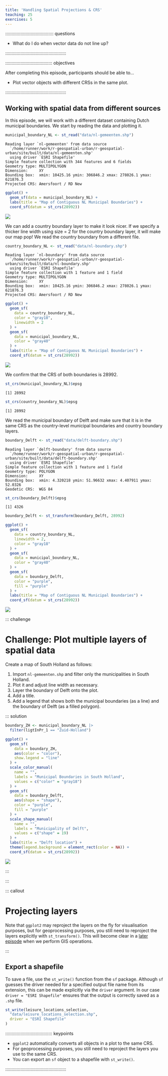 ```yaml
---
title: 'Handling Spatial Projections & CRS'
teaching: 25
exercises: 5
---
```




:::::::::::::::::::::::::::::::::::::: questions 

- What do I do when vector data do not line up?

::::::::::::::::::::::::::::::::::::::::::::::::

::::::::::::::::::::::::::::::::::::: objectives


After completing this episode, participants should be able to…

- Plot vector objects with different CRSs in the same plot.

::::::::::::::::::::::::::::::::::::::::::::::::

## Working with spatial data from different sources

In this episode, we will work with a different dataset containing Dutch municipal 
boundaries. We start by reading the data and plotting it.


``` r
municipal_boundary_NL <- st_read("data/nl-gemeenten.shp")
```

``` output
Reading layer `nl-gemeenten' from data source 
  `/home/runner/work/r-geospatial-urban/r-geospatial-urban/site/built/data/nl-gemeenten.shp' 
  using driver `ESRI Shapefile'
Simple feature collection with 344 features and 6 fields
Geometry type: MULTIPOLYGON
Dimension:     XY
Bounding box:  xmin: 10425.16 ymin: 306846.2 xmax: 278026.1 ymax: 621876.3
Projected CRS: Amersfoort / RD New
```


``` r
ggplot() +
  geom_sf(data = municipal_boundary_NL) +
  labs(title = "Map of Contiguous NL Municipal Boundaries") +
  coord_sf(datum = st_crs(28992))
```

<img src="fig/09-handling-spatial-projection-and-crs-rendered-plot-minicipal-boundary-1.png" style="display: block; margin: auto;" />

We can add a country boundary layer to make it look nicer. If we specify a thicker line width using size = 2 for the country boundary layer, it will make our map pop! We read the country boundary from a different file.


``` r
country_boundary_NL <- st_read("data/nl-boundary.shp")
```

``` output
Reading layer `nl-boundary' from data source 
  `/home/runner/work/r-geospatial-urban/r-geospatial-urban/site/built/data/nl-boundary.shp' 
  using driver `ESRI Shapefile'
Simple feature collection with 1 feature and 1 field
Geometry type: MULTIPOLYGON
Dimension:     XY
Bounding box:  xmin: 10425.16 ymin: 306846.2 xmax: 278026.1 ymax: 621876.3
Projected CRS: Amersfoort / RD New
```


``` r
ggplot() +
  geom_sf(
    data = country_boundary_NL,
    color = "gray18",
    linewidth = 2
  ) +
  geom_sf(
    data = municipal_boundary_NL,
    color = "gray40"
  ) +
  labs(title = "Map of Contiguous NL Municipal Boundaries") +
  coord_sf(datum = st_crs(28992))
```

<img src="fig/09-handling-spatial-projection-and-crs-rendered-plot-boundaries-1.png" style="display: block; margin: auto;" />

We confirm that the CRS of both boundaries is 28992.


``` r
st_crs(municipal_boundary_NL)$epsg
```

``` output
[1] 28992
```


``` r
st_crs(country_boundary_NL)$epsg
```

``` output
[1] 28992
```

We read the municipal boundary of Delft and make sure that it is in the same CRS
as the country-level municipal boundaries and country boundary layers.


``` r
boundary_Delft <- st_read("data/delft-boundary.shp")
```

``` output
Reading layer `delft-boundary' from data source 
  `/home/runner/work/r-geospatial-urban/r-geospatial-urban/site/built/data/delft-boundary.shp' 
  using driver `ESRI Shapefile'
Simple feature collection with 1 feature and 1 field
Geometry type: POLYGON
Dimension:     XY
Bounding box:  xmin: 4.320218 ymin: 51.96632 xmax: 4.407911 ymax: 52.0326
Geodetic CRS:  WGS 84
```

``` r
st_crs(boundary_Delft)$epsg
```

``` output
[1] 4326
```

``` r
boundary_Delft <- st_transform(boundary_Delft, 28992)
```


``` r
ggplot() +
  geom_sf(
    data = country_boundary_NL,
    linewidth = 2,
    color = "gray18"
  ) +
  geom_sf(
    data = municipal_boundary_NL,
    color = "gray40"
  ) +
  geom_sf(
    data = boundary_Delft,
    color = "purple",
    fill = "purple"
  ) +
  labs(title = "Map of Contiguous NL Municipal Boundaries") +
  coord_sf(datum = st_crs(28992))
```

<img src="fig/09-handling-spatial-projection-and-crs-rendered-plot-boundaries2-1.png" style="display: block; margin: auto;" />

::: challenge

# Challenge: Plot multiple layers of spatial data
<!-- 5 minutes -->

Create a map of South Holland as follows:

1. Import `nl-gemeenten.shp` and filter only the municipalities in South Holland.
2. Plot it and adjust line width as necessary.
3. Layer the boundary of Delft onto the plot.
4. Add a title.
5. Add a legend that shows both the municipal boundaries (as a line) and the boundary of Delft (as a filled polygon).

::: solution


``` r
boundary_ZH <- municipal_boundary_NL |>
  filter(ligtInPr_1 == "Zuid-Holland")
```


``` r
ggplot() +
  geom_sf(
    data = boundary_ZH,
    aes(color = "color"),
    show.legend = "line"
  ) +
  scale_color_manual(
    name = "",
    labels = "Municipal Boundaries in South Holland",
    values = c("color" = "gray18")
  ) +
  geom_sf(
    data = boundary_Delft,
    aes(shape = "shape"),
    color = "purple",
    fill = "purple"
  ) +
  scale_shape_manual(
    name = "",
    labels = "Municipality of Delft",
    values = c("shape" = 19)
  ) +
  labs(title = "Delft location") +
  theme(legend.background = element_rect(color = NA)) +
  coord_sf(datum = st_crs(28992))
```

<img src="fig/09-handling-spatial-projection-and-crs-rendered-plot-boundary-zh-1.png" style="display: block; margin: auto;" />

:::

:::

::: callout

# Projecting layers

Note that `ggplot2` may reproject the layers on the fly for visualisation purposes, but for geoprocessing purposes, you still need to reproject the layers explicitly with `st_transform()`. This will become clear in a [later episode](../episodes/16-basic-gis-with-r-sf.Rmd) when we perform GIS operations.

:::

## Export a shapefile

To save a file, use the `st_write()` function from the `sf` package. Although `sf` guesses the driver needed for a specified output file name from its extension, this can be made explicitly via the `driver` argument. In our case `driver = "ESRI Shapefile"` ensures that the output is correctly saved as a `.shp` file.


``` r
st_write(leisure_locations_selection,
  "data/leisure_locations_selection.shp",
  driver = "ESRI Shapefile"
)
```

::::::::::::::::::::::::::::::::::::: keypoints 

- `ggplot2` automatically converts all objects in a plot to the same CRS.
- For geoprocessing purposes, you still need to reproject the layers you use to the same CRS.
- You can export an `sf` object to a shapefile with `st_write()`.

::::::::::::::::::::::::::::::::::::::::::::::::

